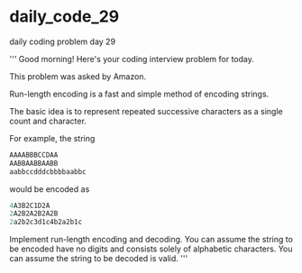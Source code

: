 # daily_code_29
daily coding problem day 29

'''
Good morning! Here's your coding interview problem for today.

This problem was asked by Amazon.

Run-length encoding is a fast and simple method of encoding strings.

The basic idea is to represent repeated successive characters as a single count and character. 

For example, the string 


```python
AAAABBBCCDAA 
AABBAABBAABB
aabbccdddcbbbbaabbc
```
    
would be encoded as 
    
 ```ruby
 4A3B2C1D2A
 2A2B2A2B2A2B
 2a2b2c3d1c4b2a2b1c
 ```

Implement run-length encoding and decoding. 
You can assume the string to be encoded have no digits and consists solely of alphabetic characters.
You can assume the string to be decoded is valid.
'''
